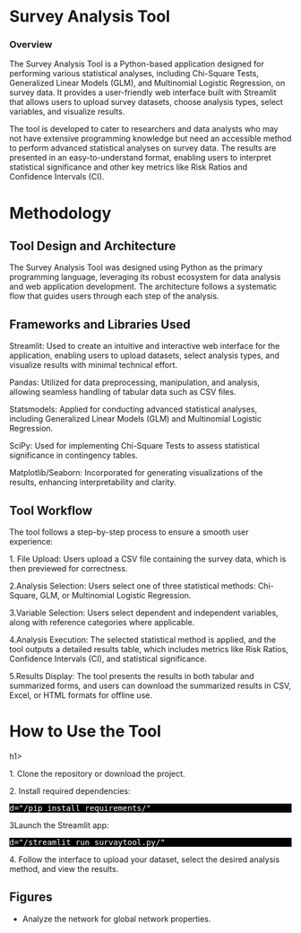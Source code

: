 <h1>Survey Analysis Tool</h1>
<h3> Overview </h3>
<p1>The Survey Analysis Tool is a Python-based application designed for performing various statistical analyses,
  including Chi-Square Tests, Generalized Linear Models (GLM), and Multinomial Logistic Regression, on survey data.
  It provides a user-friendly web interface built with Streamlit that allows users 
  to upload survey datasets, choose analysis types, select variables, and visualize results.</p1>

<p>The tool is developed to cater to researchers and data analysts who may not have extensive programming
knowledge but need an accessible method to perform advanced statistical analyses on survey data. The results 
are presented in an easy-to-understand format, enabling users to interpret statistical significance and other key metrics like Risk Ratios and Confidence 
Intervals (CI). </p1>
<h1>Methodology</h1>

<h2>Tool Design and Architecture</h2>

<p>The Survey Analysis Tool was designed using Python as the primary programming language, leveraging its robust ecosystem for data analysis and web application development. The architecture follows a systematic flow that guides users through each step of the analysis.</p>

<h2>Frameworks and Libraries Used </h2>

<p>Streamlit: Used to create an intuitive and interactive web interface for the application, enabling users to upload datasets, select analysis types, and visualize results with minimal technical effort.</p>

<p>Pandas: Utilized for data preprocessing, manipulation, and analysis, allowing seamless handling of tabular data such as CSV files.</p>

<p>Statsmodels: Applied for conducting advanced statistical analyses, including Generalized Linear Models (GLM) and Multinomial Logistic Regression.</p>

<p>SciPy: Used for implementing Chi-Square Tests to assess statistical significance in contingency tables.</p>

<p>Matplotlib/Seaborn: Incorporated for generating visualizations of the results, enhancing interpretability and clarity.</p>

<h2>Tool Workflow</h2>

The tool follows a step-by-step process to ensure a smooth user experience:

<p>1. File Upload: Users upload a CSV file containing the survey data, which is then previewed for correctness.</p>

<p>2.Analysis Selection: Users select one of three statistical methods: Chi-Square, GLM, or Multinomial Logistic Regression.</p>

<p>3.Variable Selection: Users select dependent and independent variables, along with reference categories where applicable.</p>

<p>4.Analysis Execution: The selected statistical method is applied, and the tool outputs a detailed results table, which includes metrics like Risk Ratios, Confidence Intervals (CI), and statistical significance.</p>

<p>5.Results Display: The tool presents the results in both tabular and summarized forms, and users can download the summarized results in CSV, Excel, or HTML formats for offline use.</p>
<h1>How to Use the Tool</h1>h1>

<p>1. Clone the repository or download the project.</p>

<p> 2. Install required dependencies:</p>
<pre style="background-color: #000; color: #fff;">d="/pip install requirements/"</pre>
<p>3Launch the Streamlit app: </p>
<pre style="background-color: #000; color: #fff;">d="/streamlit run survaytool.py/"</pre>


<p>4. Follow the interface to upload your dataset, select the desired analysis method, and view the results.</p>
<h2>Figures</h2>
<ul>
  <li>Analyze the network for global network properties.</li>
